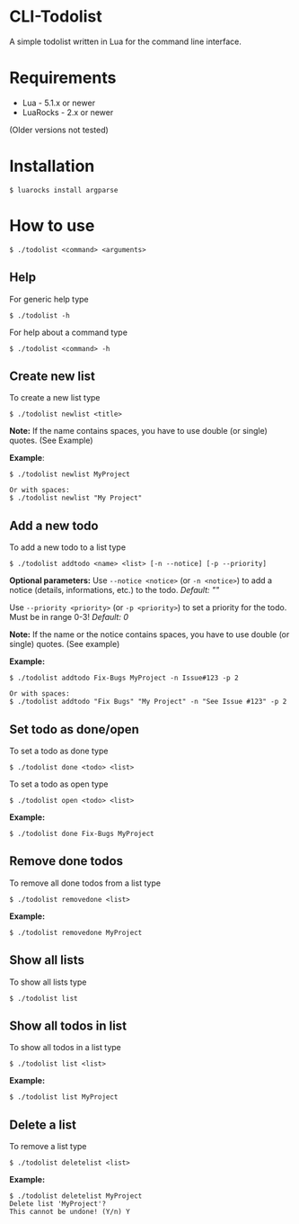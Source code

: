 # CLI-Todolist
A simple todolist written in Lua for the command line interface.

# Requirements

- Lua - 5.1.x or newer
- LuaRocks - 2.x or newer

(Older versions not tested)

# Installation

```
$ luarocks install argparse
```

# How to use

```
$ ./todolist <command> <arguments>
```

## Help

For generic help type
```
$ ./todolist -h
```

For help about a command type
```
$ ./todolist <command> -h
```

## Create new list

To create a new list type
```
$ ./todolist newlist <title>
```
**Note:** If the name contains spaces, you have to use double (or single) quotes. (See Example)

**Example**:
```
$ ./todolist newlist MyProject

Or with spaces:
$ ./todolist newlist "My Project"
```

## Add a new todo

To add a new todo to a list type
```
$ ./todolist addtodo <name> <list> [-n --notice] [-p --priority]
```

**Optional parameters:**
Use ``--notice <notice>`` (or ``-n <notice>``) to add a notice (details, informations, etc.) to the todo. 
*Default: ""*

Use ``--priority <priority>`` (or ``-p <priority>``) to set a priority for the todo. Must be in range 0-3!
*Default: 0*

**Note:** If the name or the notice contains spaces, you have to use double (or single) quotes. (See example)

**Example:**
```
$ ./todolist addtodo Fix-Bugs MyProject -n Issue#123 -p 2

Or with spaces:
$ ./todolist addtodo "Fix Bugs" "My Project" -n "See Issue #123" -p 2
```

## Set todo as done/open

To set a todo as done type
```
$ ./todolist done <todo> <list>
```

To set a todo as open type
```
$ ./todolist open <todo> <list>
```

**Example:**
```
$ ./todolist done Fix-Bugs MyProject
```

## Remove done todos

To remove all done todos from a list type
```
$ ./todolist removedone <list>
```

**Example:**
```
$ ./todolist removedone MyProject
```

## Show all lists

To show all lists type
```
$ ./todolist list
```

## Show all todos in list

To show all todos in a list type
```
$ ./todolist list <list>
```

**Example:**
```
$ ./todolist list MyProject
```

## Delete a list

To remove a list type
```
$ ./todolist deletelist <list>
```

**Example:**
```
$ ./todolist deletelist MyProject
Delete list 'MyProject'?
This cannot be undone! (Y/n) Y
```
